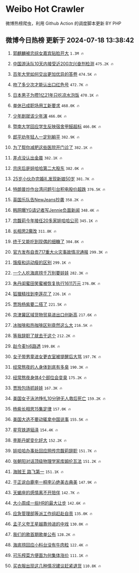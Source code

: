 # Weibo Hot Crawler 



微博热榜爬虫，利用 Github Action 的调度脚本更新 BY PHP 


## 微博今日热榜 更新于 2024-07-18 13:38:42 
1. [郭麒麟被恋综女嘉宾贴脸开大](https://s.weibo.com/weibo?q=%23%E9%83%AD%E9%BA%92%E9%BA%9F%E8%A2%AB%E6%81%8B%E7%BB%BC%E5%A5%B3%E5%98%89%E5%AE%BE%E8%B4%B4%E8%84%B8%E5%BC%80%E5%A4%A7%23&t=31&band_rank=1&Refer=top) `1.3M 🔥` 

1. [中国游泳队10天内接受近200次兴奋剂检测](https://s.weibo.com/weibo?q=%23%E4%B8%AD%E5%9B%BD%E6%B8%B8%E6%B3%B3%E9%98%9F10%E5%A4%A9%E5%86%85%E6%8E%A5%E5%8F%97%E8%BF%91200%E6%AC%A1%E5%85%B4%E5%A5%8B%E5%89%82%E6%A3%80%E6%B5%8B%23&t=31&band_rank=2&Refer=top) `475.2K 🔥` 

1. [百年大党如何交出更加优异的答卷](https://s.weibo.com/weibo?q=%23%E7%99%BE%E5%B9%B4%E5%A4%A7%E5%85%9A%E5%A6%82%E4%BD%95%E4%BA%A4%E5%87%BA%E6%9B%B4%E5%8A%A0%E4%BC%98%E5%BC%82%E7%9A%84%E7%AD%94%E5%8D%B7%23&t=31&band_rank=3&Refer=top) `474.5K 🔥` 

1. [吻了多少次才能认出口红色号](https://s.weibo.com/weibo?q=%23%E5%90%BB%E4%BA%86%E5%A4%9A%E5%B0%91%E6%AC%A1%E6%89%8D%E8%83%BD%E8%AE%A4%E5%87%BA%E5%8F%A3%E7%BA%A2%E8%89%B2%E5%8F%B7%23&t=31&band_rank=4&Refer=top) `472.7K 🔥` 

1. [日本男子为攒1亿21年只吃凉水泡饭](https://s.weibo.com/weibo?q=%23%E6%97%A5%E6%9C%AC%E7%94%B7%E5%AD%90%E4%B8%BA%E6%94%921%E4%BA%BF21%E5%B9%B4%E5%8F%AA%E5%90%83%E5%87%89%E6%B0%B4%E6%B3%A1%E9%A5%AD%23&t=31&band_rank=5&Refer=top) `470.1K 🔥` 

1. [单休已成职场用工新要求](https://s.weibo.com/weibo?q=%23%E5%8D%95%E4%BC%91%E5%B7%B2%E6%88%90%E8%81%8C%E5%9C%BA%E7%94%A8%E5%B7%A5%E6%96%B0%E8%A6%81%E6%B1%82%23&t=31&band_rank=6&Refer=top) `468.0K 🔥` 

1. [少年剧就该少年演](https://s.weibo.com/weibo?q=%E5%B0%91%E5%B9%B4%E5%89%A7%E5%B0%B1%E8%AF%A5%E5%B0%91%E5%B9%B4%E6%BC%94&t=31&band_rank=7&Refer=top) `466.0K 🔥` 

1. [暨南大学回应学生反映宿舍甲醛超标](https://s.weibo.com/weibo?q=%23%E6%9A%A8%E5%8D%97%E5%A4%A7%E5%AD%A6%E5%9B%9E%E5%BA%94%E5%AD%A6%E7%94%9F%E5%8F%8D%E6%98%A0%E5%AE%BF%E8%88%8D%E7%94%B2%E9%86%9B%E8%B6%85%E6%A0%87%23&t=31&band_rank=8&Refer=top) `466.0K 🔥` 

1. [郎平劝年轻人一定别躺平](https://s.weibo.com/weibo?q=%23%E9%83%8E%E5%B9%B3%E5%8A%9D%E5%B9%B4%E8%BD%BB%E4%BA%BA%E4%B8%80%E5%AE%9A%E5%88%AB%E8%BA%BA%E5%B9%B3%23&t=31&band_rank=9&Refer=top) `382.9K 🔥` 

1. [为了帮你减肥这些医院开门诊了](https://s.weibo.com/weibo?q=%23%E4%B8%BA%E4%BA%86%E5%B8%AE%E4%BD%A0%E5%87%8F%E8%82%A5%E8%BF%99%E4%BA%9B%E5%8C%BB%E9%99%A2%E5%BC%80%E9%97%A8%E8%AF%8A%E4%BA%86%23&t=31&band_rank=10&Refer=top) `382.1K 🔥` 

1. [差点没认出金晨](https://s.weibo.com/weibo?q=%23%E5%B7%AE%E7%82%B9%E6%B2%A1%E8%AE%A4%E5%87%BA%E9%87%91%E6%99%A8%23&t=31&band_rank=11&Refer=top) `382.1K 🔥` 

1. [宗庆后是娃哈哈第二大股东](https://s.weibo.com/weibo?q=%23%E5%AE%97%E5%BA%86%E5%90%8E%E6%98%AF%E5%A8%83%E5%93%88%E5%93%88%E7%AC%AC%E4%BA%8C%E5%A4%A7%E8%82%A1%E4%B8%9C%23&t=31&band_rank=12&Refer=top) `382.0K 🔥` 

1. [25岁小伙办完婚礼发现新娘50岁](https://s.weibo.com/weibo?q=%2325%E5%B2%81%E5%B0%8F%E4%BC%99%E5%8A%9E%E5%AE%8C%E5%A9%9A%E7%A4%BC%E5%8F%91%E7%8E%B0%E6%96%B0%E5%A8%9850%E5%B2%81%23&t=31&band_rank=13&Refer=top) `381.7K 🔥` 

1. [特朗普炒作台湾问题引台积电股价超跌](https://s.weibo.com/weibo?q=%23%E7%89%B9%E6%9C%97%E6%99%AE%E7%82%92%E4%BD%9C%E5%8F%B0%E6%B9%BE%E9%97%AE%E9%A2%98%E5%BC%95%E5%8F%B0%E7%A7%AF%E7%94%B5%E8%82%A1%E4%BB%B7%E8%B6%85%E8%B7%8C%23&t=31&band_rank=14&Refer=top) `376.5K 🔥` 

1. [英国乐队告NewJeans抄袭](https://s.weibo.com/weibo?q=%23%E8%8B%B1%E5%9B%BD%E4%B9%90%E9%98%9F%E5%91%8ANewJeans%E6%8A%84%E8%A2%AD%23&t=31&band_rank=15&Refer=top) `358.2K 🔥` 

1. [韩网曝YG请记者写Jennie负面新闻](https://s.weibo.com/weibo?q=%23%E9%9F%A9%E7%BD%91%E6%9B%9DYG%E8%AF%B7%E8%AE%B0%E8%80%85%E5%86%99Jennie%E8%B4%9F%E9%9D%A2%E6%96%B0%E9%97%BB%23&t=31&band_rank=16&Refer=top) `348.4K 🔥` 

1. [宗馥莉今年接任20多家娃哈哈公司](https://s.weibo.com/weibo?q=%23%E5%AE%97%E9%A6%A5%E8%8E%89%E4%BB%8A%E5%B9%B4%E6%8E%A5%E4%BB%BB20%E5%A4%9A%E5%AE%B6%E5%A8%83%E5%93%88%E5%93%88%E5%85%AC%E5%8F%B8%23&t=31&band_rank=17&Refer=top) `345.1K 🔥` 

1. [长相思2魔改](https://s.weibo.com/weibo?q=%23%E9%95%BF%E7%9B%B8%E6%80%9D2%E9%AD%94%E6%94%B9%23&t=31&band_rank=18&Refer=top) `311.8K 🔥` 

1. [终于又能吃到现偶的细糠了](https://s.weibo.com/weibo?q=%23%E7%BB%88%E4%BA%8E%E5%8F%88%E8%83%BD%E5%90%83%E5%88%B0%E7%8E%B0%E5%81%B6%E7%9A%84%E7%BB%86%E7%B3%A0%E4%BA%86%23&t=31&band_rank=19&Refer=top) `304.8K 🔥` 

1. [官方发布自贡717重大火灾事故情况通报](https://s.weibo.com/weibo?q=%23%E5%AE%98%E6%96%B9%E5%8F%91%E5%B8%83%E8%87%AA%E8%B4%A1717%E9%87%8D%E5%A4%A7%E7%81%AB%E7%81%BE%E4%BA%8B%E6%95%85%E6%83%85%E5%86%B5%E9%80%9A%E6%8A%A5%23&t=31&band_rank=20&Refer=top) `299.3K 🔥` 

1. [饿瘦和运动瘦的区别](https://s.weibo.com/weibo?q=%E9%A5%BF%E7%98%A6%E5%92%8C%E8%BF%90%E5%8A%A8%E7%98%A6%E7%9A%84%E5%8C%BA%E5%88%AB&t=31&band_rank=21&Refer=top) `299.1K 🔥` 

1. [一个人吃海底捞千万别要娃娃](https://s.weibo.com/weibo?q=%23%E4%B8%80%E4%B8%AA%E4%BA%BA%E5%90%83%E6%B5%B7%E5%BA%95%E6%8D%9E%E5%8D%83%E4%B8%87%E5%88%AB%E8%A6%81%E5%A8%83%E5%A8%83%23&t=31&band_rank=22&Refer=top) `282.3K 🔥` 

1. [朱丹闺蜜田笑蜜被恢复执行1611万元](https://s.weibo.com/weibo?q=%23%E6%9C%B1%E4%B8%B9%E9%97%BA%E8%9C%9C%E7%94%B0%E7%AC%91%E8%9C%9C%E8%A2%AB%E6%81%A2%E5%A4%8D%E6%89%A7%E8%A1%8C1611%E4%B8%87%E5%85%83%23&t=31&band_rank=23&Refer=top) `276.0K 🔥` 

1. [狐狸精找到李莲花了](https://s.weibo.com/weibo?q=%E7%8B%90%E7%8B%B8%E7%B2%BE%E6%89%BE%E5%88%B0%E6%9D%8E%E8%8E%B2%E8%8A%B1%E4%BA%86&t=31&band_rank=24&Refer=top) `226.1K 🔥` 

1. [贾玲杨紫要二搭了](https://s.weibo.com/weibo?q=%23%E8%B4%BE%E7%8E%B2%E6%9D%A8%E7%B4%AB%E8%A6%81%E4%BA%8C%E6%90%AD%E4%BA%86%23&t=31&band_rank=25&Refer=top) `221.5K 🔥` 

1. [京津冀区域货物贸易进出口创新高](https://s.weibo.com/weibo?q=%23%E4%BA%AC%E6%B4%A5%E5%86%80%E5%8C%BA%E5%9F%9F%E8%B4%A7%E7%89%A9%E8%B4%B8%E6%98%93%E8%BF%9B%E5%87%BA%E5%8F%A3%E5%88%9B%E6%96%B0%E9%AB%98%23&t=31&band_rank=26&Refer=top) `217.6K 🔥` 

1. [冰咖啡和热咖啡区别竟然这么大](https://s.weibo.com/weibo?q=%23%E5%86%B0%E5%92%96%E5%95%A1%E5%92%8C%E7%83%AD%E5%92%96%E5%95%A1%E5%8C%BA%E5%88%AB%E7%AB%9F%E7%84%B6%E8%BF%99%E4%B9%88%E5%A4%A7%23&t=31&band_rank=27&Refer=top) `216.5K 🔥` 

1. [等我辞职了就去干这个](https://s.weibo.com/weibo?q=%E7%AD%89%E6%88%91%E8%BE%9E%E8%81%8C%E4%BA%86%E5%B0%B1%E5%8E%BB%E5%B9%B2%E8%BF%99%E4%B8%AA&t=31&band_rank=28&Refer=top) `212.2K 🔥` 

1. [赵今麦hi6路透](https://s.weibo.com/weibo?q=%23%E8%B5%B5%E4%BB%8A%E9%BA%A6hi6%E8%B7%AF%E9%80%8F%23&t=31&band_rank=29&Refer=top) `199.8K 🔥` 

1. [女子带男童进女更衣室被提醒后大骂](https://s.weibo.com/weibo?q=%23%E5%A5%B3%E5%AD%90%E5%B8%A6%E7%94%B7%E7%AB%A5%E8%BF%9B%E5%A5%B3%E6%9B%B4%E8%A1%A3%E5%AE%A4%E8%A2%AB%E6%8F%90%E9%86%92%E5%90%8E%E5%A4%A7%E9%AA%82%23&t=31&band_rank=30&Refer=top) `197.7K 🔥` 

1. [经常熬夜的人身体到底有多臭](https://s.weibo.com/weibo?q=%23%E7%BB%8F%E5%B8%B8%E7%86%AC%E5%A4%9C%E7%9A%84%E4%BA%BA%E8%BA%AB%E4%BD%93%E5%88%B0%E5%BA%95%E6%9C%89%E5%A4%9A%E8%87%AD%23&t=31&band_rank=31&Refer=top) `190.3K 🔥` 

1. [经常熬夜身体4个部位会变臭](https://s.weibo.com/weibo?q=%23%E7%BB%8F%E5%B8%B8%E7%86%AC%E5%A4%9C%E8%BA%AB%E4%BD%934%E4%B8%AA%E9%83%A8%E4%BD%8D%E4%BC%9A%E5%8F%98%E8%87%AD%23&t=31&band_rank=32&Refer=top) `175.2K 🔥` 

1. [贾玲包场抓娃娃](https://s.weibo.com/weibo?q=%23%E8%B4%BE%E7%8E%B2%E5%8C%85%E5%9C%BA%E6%8A%93%E5%A8%83%E5%A8%83%23&t=31&band_rank=33&Refer=top) `167.3K 🔥` 

1. [美国女子泳池挣扎10分钟无人救后死亡](https://s.weibo.com/weibo?q=%23%E7%BE%8E%E5%9B%BD%E5%A5%B3%E5%AD%90%E6%B3%B3%E6%B1%A0%E6%8C%A3%E6%89%8E10%E5%88%86%E9%92%9F%E6%97%A0%E4%BA%BA%E6%95%91%E5%90%8E%E6%AD%BB%E4%BA%A1%23&t=31&band_rank=34&Refer=top) `159.2K 🔥` 

1. [杨紫长相思15集定律](https://s.weibo.com/weibo?q=%23%E6%9D%A8%E7%B4%AB%E9%95%BF%E7%9B%B8%E6%80%9D15%E9%9B%86%E5%AE%9A%E5%BE%8B%23&t=31&band_rank=35&Refer=top) `157.0K 🔥` 

1. [美国大选不要动辄拿中国说事](https://s.weibo.com/weibo?q=%23%E7%BE%8E%E5%9B%BD%E5%A4%A7%E9%80%89%E4%B8%8D%E8%A6%81%E5%8A%A8%E8%BE%84%E6%8B%BF%E4%B8%AD%E5%9B%BD%E8%AF%B4%E4%BA%8B%23&t=31&band_rank=36&Refer=top) `155.5K 🔥` 

1. [星穹铁道貊泽](https://s.weibo.com/weibo?q=%23%E6%98%9F%E7%A9%B9%E9%93%81%E9%81%93%E8%B2%8A%E6%B3%BD%23&t=31&band_rank=37&Refer=top) `154.4K 🔥` 

1. [李斯丹妮变化好大](https://s.weibo.com/weibo?q=%23%E6%9D%8E%E6%96%AF%E4%B8%B9%E5%A6%AE%E5%8F%98%E5%8C%96%E5%A5%BD%E5%A4%A7%23&t=31&band_rank=38&Refer=top) `152.2K 🔥` 

1. [娃哈哈办事处回应网传宗馥莉辞职](https://s.weibo.com/weibo?q=%23%E5%A8%83%E5%93%88%E5%93%88%E5%8A%9E%E4%BA%8B%E5%A4%84%E5%9B%9E%E5%BA%94%E7%BD%91%E4%BC%A0%E5%AE%97%E9%A6%A5%E8%8E%89%E8%BE%9E%E8%81%8C%23&t=31&band_rank=39&Refer=top) `151.7K 🔥` 

1. [张朝阳对话顶级物理学家库姆伦瓦法](https://s.weibo.com/weibo?q=%23%E5%BC%A0%E6%9C%9D%E9%98%B3%E5%AF%B9%E8%AF%9D%E9%A1%B6%E7%BA%A7%E7%89%A9%E7%90%86%E5%AD%A6%E5%AE%B6%E5%BA%93%E5%A7%86%E4%BC%A6%E7%93%A6%E6%B3%95%23&t=31&band_rank=40&Refer=top) `151.2K 🔥` 

1. [海贼王 路飞第一](https://s.weibo.com/weibo?q=%E6%B5%B7%E8%B4%BC%E7%8E%8B%20%E8%B7%AF%E9%A3%9E%E7%AC%AC%E4%B8%80&t=31&band_rank=41&Refer=top) `151.1K 🔥` 

1. [于正说白鹿李一桐李沁绝美古典美](https://s.weibo.com/weibo?q=%23%E4%BA%8E%E6%AD%A3%E8%AF%B4%E7%99%BD%E9%B9%BF%E6%9D%8E%E4%B8%80%E6%A1%90%E6%9D%8E%E6%B2%81%E7%BB%9D%E7%BE%8E%E5%8F%A4%E5%85%B8%E7%BE%8E%23&t=31&band_rank=42&Refer=top) `147.9K 🔥` 

1. [天蝎座的感情离不开陪伴](https://s.weibo.com/weibo?q=%23%E5%A4%A9%E8%9D%8E%E5%BA%A7%E7%9A%84%E6%84%9F%E6%83%85%E7%A6%BB%E4%B8%8D%E5%BC%80%E9%99%AA%E4%BC%B4%23&t=31&band_rank=43&Refer=top) `142.7K 🔥` 

1. [大小周成一些HR的最大让步](https://s.weibo.com/weibo?q=%23%E5%A4%A7%E5%B0%8F%E5%91%A8%E6%88%90%E4%B8%80%E4%BA%9BHR%E7%9A%84%E6%9C%80%E5%A4%A7%E8%AE%A9%E6%AD%A5%23&t=31&band_rank=44&Refer=top) `142.6K 🔥` 

1. [应急管理部等派工作组赶赴自贡](https://s.weibo.com/weibo?q=%23%E5%BA%94%E6%80%A5%E7%AE%A1%E7%90%86%E9%83%A8%E7%AD%89%E6%B4%BE%E5%B7%A5%E4%BD%9C%E7%BB%84%E8%B5%B6%E8%B5%B4%E8%87%AA%E8%B4%A1%23&t=31&band_rank=45&Refer=top) `135.0K 🔥` 

1. [孟子义夸王星越靠帅进的中戏](https://s.weibo.com/weibo?q=%23%E5%AD%9F%E5%AD%90%E4%B9%89%E5%A4%B8%E7%8E%8B%E6%98%9F%E8%B6%8A%E9%9D%A0%E5%B8%85%E8%BF%9B%E7%9A%84%E4%B8%AD%E6%88%8F%23&t=31&band_rank=46&Refer=top) `130.0K 🔥` 

1. [我们的歌首期歌单公布](https://s.weibo.com/weibo?q=%23%E6%88%91%E4%BB%AC%E7%9A%84%E6%AD%8C%E9%A6%96%E6%9C%9F%E6%AD%8C%E5%8D%95%E5%85%AC%E5%B8%83%23&t=31&band_rank=47&Refer=top) `128.2K 🔥` 

1. [海底捞回应小料台没有牛肉粒](https://s.weibo.com/weibo?q=%23%E6%B5%B7%E5%BA%95%E6%8D%9E%E5%9B%9E%E5%BA%94%E5%B0%8F%E6%96%99%E5%8F%B0%E6%B2%A1%E6%9C%89%E7%89%9B%E8%82%89%E7%B2%92%23&t=31&band_rank=48&Refer=top) `122.4K 🔥` 

1. [可乐榨菜方便面为何集体涨价](https://s.weibo.com/weibo?q=%23%E5%8F%AF%E4%B9%90%E6%A6%A8%E8%8F%9C%E6%96%B9%E4%BE%BF%E9%9D%A2%E4%B8%BA%E4%BD%95%E9%9B%86%E4%BD%93%E6%B6%A8%E4%BB%B7%23&t=31&band_rank=49&Refer=top) `111.1K 🔥` 

1. [买衣服出现这几种情况建议赶紧退货](https://s.weibo.com/weibo?q=%23%E4%B9%B0%E8%A1%A3%E6%9C%8D%E5%87%BA%E7%8E%B0%E8%BF%99%E5%87%A0%E7%A7%8D%E6%83%85%E5%86%B5%E5%BB%BA%E8%AE%AE%E8%B5%B6%E7%B4%A7%E9%80%80%E8%B4%A7%23&t=31&band_rank=50&Refer=top) `110.8K 🔥` 

